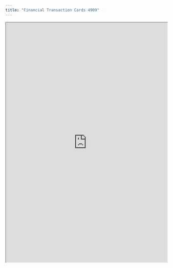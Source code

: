 ```yaml
---
title: "Financial Transaction Cards 4909"
---
```




<iframe height="750" width="100%" src="https://ewelton.github.io/ktest/wiki.html#Financial%20Transaction%20Cards%204909"></iframe>
